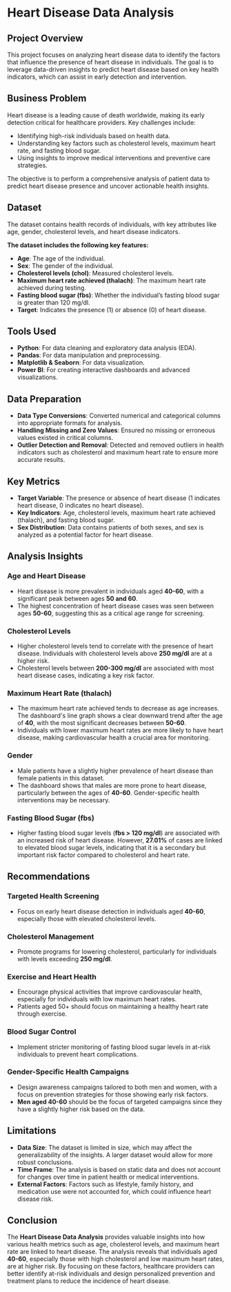 # Heart Disease Data Analysis

## Project Overview
This project focuses on analyzing heart disease data to identify the factors that influence the presence of heart disease in individuals. The goal is to leverage data-driven insights to predict heart disease based on key health indicators, which can assist in early detection and intervention.

## Business Problem
Heart disease is a leading cause of death worldwide, making its early detection critical for healthcare providers. Key challenges include:

- Identifying high-risk individuals based on health data.
- Understanding key factors such as cholesterol levels, maximum heart rate, and fasting blood sugar.
- Using insights to improve medical interventions and preventive care strategies.

The objective is to perform a comprehensive analysis of patient data to predict heart disease presence and uncover actionable health insights.

## Dataset
The dataset contains health records of individuals, with key attributes like age, gender, cholesterol levels, and heart disease indicators.

**The dataset includes the following key features:**
- **Age**: The age of the individual.
- **Sex**: The gender of the individual.
- **Cholesterol levels (chol)**: Measured cholesterol levels.
- **Maximum heart rate achieved (thalach)**: The maximum heart rate achieved during testing.
- **Fasting blood sugar (fbs)**: Whether the individual’s fasting blood sugar is greater than 120 mg/dl.
- **Target**: Indicates the presence (1) or absence (0) of heart disease.

## Tools Used
- **Python**: For data cleaning and exploratory data analysis (EDA).
- **Pandas**: For data manipulation and preprocessing.
- **Matplotlib & Seaborn**: For data visualization.
- **Power BI**: For creating interactive dashboards and advanced visualizations.

## Data Preparation
- **Data Type Conversions**: Converted numerical and categorical columns into appropriate formats for analysis.
- **Handling Missing and Zero Values**: Ensured no missing or erroneous values existed in critical columns.
- **Outlier Detection and Removal**: Detected and removed outliers in health indicators such as cholesterol and maximum heart rate to ensure more accurate results.

## Key Metrics
- **Target Variable**: The presence or absence of heart disease (1 indicates heart disease, 0 indicates no heart disease).
- **Key Indicators**: Age, cholesterol levels, maximum heart rate achieved (thalach), and fasting blood sugar.
- **Sex Distribution**: Data contains patients of both sexes, and sex is analyzed as a potential factor for heart disease.

## Analysis Insights
### Age and Heart Disease
- Heart disease is more prevalent in individuals aged **40-60**, with a significant peak between ages **50 and 60**.
- The highest concentration of heart disease cases was seen between ages **50-60**, suggesting this as a critical age range for screening.

### Cholesterol Levels
- Higher cholesterol levels tend to correlate with the presence of heart disease. Individuals with cholesterol levels above **250 mg/dl** are at a higher risk.
- Cholesterol levels between **200-300 mg/dl** are associated with most heart disease cases, indicating a key risk factor.

### Maximum Heart Rate (thalach)
- The maximum heart rate achieved tends to decrease as age increases. The dashboard's line graph shows a clear downward trend after the age of **40**, with the most significant decreases between **50-60**.
- Individuals with lower maximum heart rates are more likely to have heart disease, making cardiovascular health a crucial area for monitoring.

### Gender
- Male patients have a slightly higher prevalence of heart disease than female patients in this dataset.
- The dashboard shows that males are more prone to heart disease, particularly between the ages of **40-60**. Gender-specific health interventions may be necessary.

### Fasting Blood Sugar (fbs)
- Higher fasting blood sugar levels (**fbs > 120 mg/dl**) are associated with an increased risk of heart disease. However, **27.01%** of cases are linked to elevated blood sugar levels, indicating that it is a secondary but important risk factor compared to cholesterol and heart rate.

## Recommendations
### Targeted Health Screening
- Focus on early heart disease detection in individuals aged **40-60**, especially those with elevated cholesterol levels.

### Cholesterol Management
- Promote programs for lowering cholesterol, particularly for individuals with levels exceeding **250 mg/dl**.

### Exercise and Heart Health
- Encourage physical activities that improve cardiovascular health, especially for individuals with low maximum heart rates.
- Patients aged 50+ should focus on maintaining a healthy heart rate through exercise.

### Blood Sugar Control
- Implement stricter monitoring of fasting blood sugar levels in at-risk individuals to prevent heart complications.

### Gender-Specific Health Campaigns
- Design awareness campaigns tailored to both men and women, with a focus on prevention strategies for those showing early risk factors.
- **Men aged 40-60** should be the focus of targeted campaigns since they have a slightly higher risk based on the data.

## Limitations
- **Data Size**: The dataset is limited in size, which may affect the generalizability of the insights. A larger dataset would allow for more robust conclusions.
- **Time Frame**: The analysis is based on static data and does not account for changes over time in patient health or medical interventions.
- **External Factors**: Factors such as lifestyle, family history, and medication use were not accounted for, which could influence heart disease risk.

## Conclusion
The **Heart Disease Data Analysis** provides valuable insights into how various health metrics such as age, cholesterol levels, and maximum heart rate are linked to heart disease. The analysis reveals that individuals aged **40-60**, especially those with high cholesterol and low maximum heart rates, are at higher risk. By focusing on these factors, healthcare providers can better identify at-risk individuals and design personalized prevention and treatment plans to reduce the incidence of heart disease.

